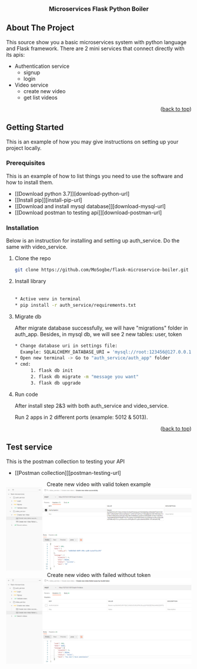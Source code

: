 
 
<h3 align="center">Microservices Flask Python Boiler</h3>

</p>





<!-- ABOUT THE PROJECT -->
## About The Project


This source show you a basic microservices system with python language and Flask framework.
There are 2 mini services that connect directly with its apis:
* Authentication service
    * signup
    * login
* Video service
    * create new video
    * get list videos


<p align="right">(<a href="#page-top">back to top</a>)</p>



<!-- GETTING STARTED -->
## Getting Started

This is an example of how you may give instructions on setting up your project locally.

### Prerequisites

This is an example of how to list things you need to use the software and how to install them.
* [[Download python 3.7]][download-python-url]
* [[Install pip]][install-pip-url]
* [[Download and install mysql database]][download-mysql-url]
* [[Download postman to testing api]][download-postman-url]

  
### Installation

Below is an instruction for installing and setting up auth_service. Do the same with video_service.

1. Clone the repo
   ```sh
   git clone https://github.com/MoSogbe/flask-microservice-boiler.git
   ```
2. Install library
   ```sh

   * Active venv in terminal
   * pip install -r auth_service/requirements.txt
   ```
3. Migrate db

    After migrate database successfully, we will have "migrations" folder in auth_app. 
    Besides, in mysql db, we will see 2 new tables: user, token
   ```sh
   * Change database uri in settings file:
     Example: SQLALCHEMY_DATABASE_URI = 'mysql://root:123456@127.0.0.1:3306/auth_service'
   * Open new terminal -> Go to "auth_service/auth_app" folder
   * cmd: 
         1. flask db init
         2. flask db migrate -m "message you want"
         3. flask db upgrade  
   ```

4. Run code
    
    After install step 2&3 with both auth_service and video_service. 

    Run 2 apps in 2 different ports (example: 5012 & 5013).
<p align="right">(<a href="#readme-top">back to top</a>)</p>



<!-- Test service -->
## Test service
This is the postman collection to testing your API
* [[Postman collection]][postman-testing-url]
<div align="center">
    <h12>Create new video with valid token example</h12>
</div>
<a href="https://github.com/ncsyvn/microservices-flask-python-example/images/create-video-success-with-token.png">
    <img src="images/create-video-success-with-token.png" alt="Create video success with valid token">
</a>
<div align="center">
    <h12>Create new video with failed without token</h12>
</div>
<a href="https://github.com/ncsyvn/microservices-flask-python-example/images/create-video-failed-without-token.png">
    <img src="images/create-video-failed-without-token.png" alt="Create video failed without">
</a>


